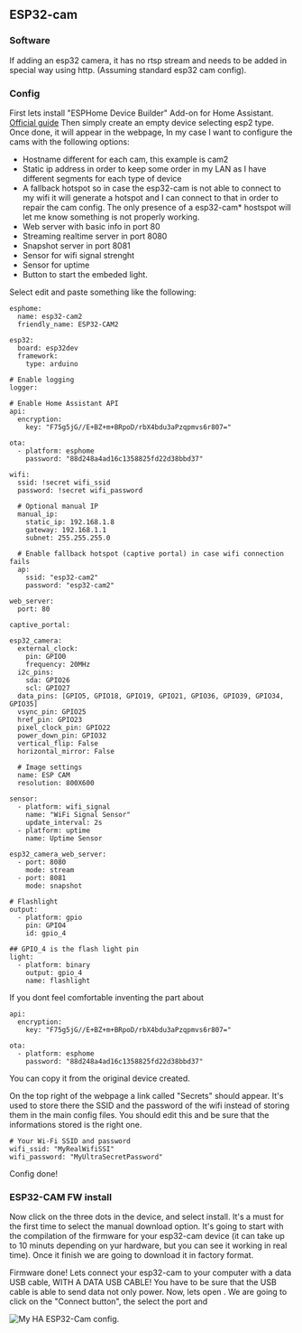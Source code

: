## ESP32-cam

### Software

If adding an esp32 camera, it has no rtsp stream and needs to be added in special way using http. (Assuming standard esp32 cam config).

### Config

First lets install "ESPHome Device Builder" Add-on for Home Assistant. [Official guide](https://esphome.io/guides/getting_started_hassio/) Then simply create an empty device selecting esp2 type. Once done, it will appear in the webpage, In my case I want to configure the cams with the following options:

- Hostname different for each cam, this example is cam2
- Static ip address in order to keep some order in my LAN as I have different segments for each type of device
- A fallback hotspot so in case the esp32-cam is not able to connect to my wifi it will generate a hotspot and I can connect to that in order to repair the cam config. The only presence of a esp32-cam* hostspot will let me know something is not properly working.
- Web server with basic info in port 80
- Streaming realtime server in port 8080
- Snapshot server in port 8081
- Sensor for wifi signal strenght
- Sensor for uptime
- Button to start the embeded light.

Select edit and paste something like the following:

```
esphome:
  name: esp32-cam2
  friendly_name: ESP32-CAM2

esp32:
  board: esp32dev
  framework:
    type: arduino

# Enable logging
logger:

# Enable Home Assistant API
api:
  encryption:
    key: "F75g5jG//E+BZ+m+BRpoD/rbX4bdu3aPzqpmvs6r807="

ota:
  - platform: esphome
    password: "88d248a4ad16c1358825fd22d38bbd37"

wifi:
  ssid: !secret wifi_ssid
  password: !secret wifi_password

  # Optional manual IP
  manual_ip:
    static_ip: 192.168.1.8
    gateway: 192.168.1.1
    subnet: 255.255.255.0

  # Enable fallback hotspot (captive portal) in case wifi connection fails
  ap:
    ssid: "esp32-cam2"
    password: "esp32-cam2"

web_server:
  port: 80

captive_portal:

esp32_camera:
  external_clock:
    pin: GPIO0
    frequency: 20MHz
  i2c_pins:
    sda: GPIO26
    scl: GPIO27
  data_pins: [GPIO5, GPIO18, GPIO19, GPIO21, GPIO36, GPIO39, GPIO34, GPIO35]
  vsync_pin: GPIO25
  href_pin: GPIO23
  pixel_clock_pin: GPIO22
  power_down_pin: GPIO32
  vertical_flip: False
  horizontal_mirror: False

  # Image settings
  name: ESP CAM
  resolution: 800X600

sensor:
  - platform: wifi_signal
    name: "WiFi Signal Sensor"
    update_interval: 2s
  - platform: uptime
    name: Uptime Sensor

esp32_camera_web_server:
  - port: 8080
    mode: stream
  - port: 8081
    mode: snapshot

# Flashlight
output:
  - platform: gpio
    pin: GPIO4
    id: gpio_4

## GPIO_4 is the flash light pin
light:
  - platform: binary
    output: gpio_4
    name: flashlight
```
If you dont feel comfortable inventing the part about
```
api:
  encryption:
    key: "F75g5jG//E+BZ+m+BRpoD/rbX4bdu3aPzqpmvs6r807="

ota:
  - platform: esphome
    password: "88d248a4ad16c1358825fd22d38bbd37"
```
You can copy it from the original device created.

On the top right of the webpage a link called "Secrets" should appear. It's used to store there the SSID and the password of the wifi instead of storing them in the main config files. You should edit this and be sure that the informations stored is the right one.
```
# Your Wi-Fi SSID and password
wifi_ssid: "MyRealWifiSSI"
wifi_password: "MyUltraSecretPassword"
```
Config done! 

### ESP32-CAM FW install

Now click on the three dots in the device, and select install. It's a must for the first time to select the manual download option. It's going to start with the compilation of the firmware for your esp32-cam device (it can take up to 10 minuts depending on yur hardware, but you can see it working in real time). Once it finish we are going to download it in factory format. 

Firmware done! Lets connect your esp32-cam to your computer with a data USB cable, WITH A DATA USB CABLE! You have to be sure that the USB cable is able to send data not only power. Now, lets open [](https://web.esphome.io/) . We are going to click on the "Connect button", the select the port and 

![My HA ESP32-Cam config](https://github.com/urri34/IpCamsInHa/blob/main/ESP32CamHAConfig.jpg.PNG).
